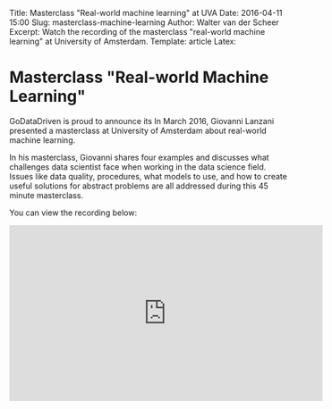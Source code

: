 Title: Masterclass "Real-world machine learning" at UVA
Date: 2016-04-11 15:00
Slug: masterclass-machine-learning
Author: Walter van der Scheer
Excerpt: Watch the recording of the masterclass "real-world machine learning" at University of Amsterdam.
Template: article
Latex:

# Masterclass "Real-world Machine Learning"

<span class="lead">GoDataDriven is proud to announce its
In March 2016, Giovanni Lanzani presented a masterclass at University of Amsterdam about real-world machine learning.</span>

In his masterclass, Giovanni shares four examples and discusses what challenges data scientist face when working in the data science field. Issues like data quality, procedures, what models to use, and how to create useful solutions for abstract problems are all addressed during this 45 minute masterclass.

You can view the recording below:
<iframe width="560" height="315" src="https://www.youtube.com/embed/CUnTyURWD3w" frameborder="0" allowfullscreen></iframe>
